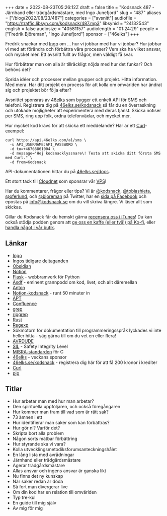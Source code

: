 +++
date = 2022-08-23T05:26:12Z
draft = false
title = "Kodsnack 487 - Järnhand eller trädgårdsmästare, med Ingo Junefjord"
slug = "487"
aliases = ["/blog/2022/08/23/487"]
categories = ["avsnitt"]
audiofile = "https://traffic.libsyn.com/kodsnack/487.mp3"
libsynid = "24132543"
english = false
audiosize = "40581157"
audiolength = "01:24:29"
people = ["Fredrik Björeman", "Ingo Junefjord"]
sponsor = ["46elks"]
+++

Fredrik snackar med [Ingo](https://www.linkedin.com/in/ingo-junefjord-8aa16918b/) om … hur vi jobbar med hur vi jobbar? Hur jobbar vi med att förändra och förbättra våra processer? Vem ska ha vilket ansvar, och mycket mer. Ett avsnitt fullt av frågor, men väldigt få svar.

Hur förbättrar man om alla är tillräckligt nöjda med hur det funkar? Och behövs det?

Sprida idéer och processer mellan grupper och projekt. Hitta information. Med mera. Har ditt projekt en process för att kolla om omvärlden har ändrat sig och projektet bör följa efter?

Avsnittet sponsras av [46elks](https://46elks.se/kodsnack) som bygger ett enkelt API för SMS och telefoni. Registrera dig på [46elks.se/kodsnack](https://46elks.se/kodsnack) så får du en överraskning och utökade möjligheter att experimentera med deras tjänst. Skicka notiser per SMS, ring upp folk, ordna telefonväxlar, och mycket mer.

Hur mycket kod krävs för att skicka ett meddelande? Här är ett [Curl](https://curl.se/)-exempel:

    curl https://api.46elks.com/a1/sms \
      -u API_USERNAME:API_PASSWORD \
      -d to=+46766861004 \
      -d message="Hej kodsnacklyssnare\! Testa att skicka ditt första SMS med Curl." \
      -d from=Kodsnack

API-dokumentationen hittar du på [46elks.se/docs](https://46elks.se/docs).

Ett stort tack till [Cloudnet](https://www.cloudnet.se) som sponsrar vår [VPS](https://en.wikipedia.org/wiki/Virtual_private_server)!

Har du kommentarer, frågor eller tips? Vi är [@kodsnack](https://www.twitter.com/kodsnack), [@tobiashieta](https://www.twitter.com/tobiashieta), [@oferlund](https://www.twitter.com/oferlund), och [@bjoreman](https://www.twitter.com/bjoreman) på Twitter, har en [sida på Facebook](https://www.facebook.com/kodsnack) och epostas på [info@kodsnack.se](mailto:info@kodsnack.se) om du vill skriva längre. Vi läser allt som skickas.

Gillar du Kodsnack får du hemskt gärna [recensera oss i iTunes](https://itunes.apple.com/se/podcast/kodsnack/id561631498?l=en)! Du kan också stödja podden genom att <a href="https://ko-fi.com/kodsnack" rel="payment">ge oss en kaffe (eller två!) på Ko-fi</a>, eller [handla något i vår butik](https://shop.spreadshirt.se/kodsnack/).

## Länkar ##
* [Ingo](https://www.linkedin.com/in/ingo-junefjord-8aa16918b/)
* [Ingos tidigare deltaganden](https://kodsnack.se/people/ingo-junefjord/)
* [Obsidian](https://obsidian.md/)
* [Notion](https://www.notion.so/)
* [Flask](https://en.wikipedia.org/wiki/Flask_%28web_framework%29) - webbramverk för Python
* [Asdf](https://asdf.pizza/) - eminent grannpodd om kod, livet, och allt däremellan
* [Anton](https://twitter.com/awnton)
* [Notion-kodsnack](https://kodsnack.se/465/) - runt 50 minuter in
* [APT](https://en.wikipedia.org/wiki/APT_%28software%29)
* [Confluence](https://en.wikipedia.org/wiki/Confluence_%28software%29)
* [grep](https://en.wikipedia.org/wiki/Grep)
* [ripgrep](https://github.com/BurntSushi/ripgrep)
* [Rust](https://www.rust-lang.org/)
* [Regexp](https://en.wikipedia.org/wiki/Regular_expression)
* Sökmotorn för dokumentation till programmeringsspråk lyckades vi inte heller hitta - säg gärna till om du vet en eller flera!
* [AVRDUDE](https://github.com/avrdudes/avrdude/)
* [SIL](https://en.wikipedia.org/wiki/Safety_integrity_level) - Safety Integrity Level
* [MISRA-standarden](https://en.wikipedia.org/wiki/MISRA_C) för C
* [46elks](https://46elks.se/kodsnack) - veckans sponsor
* [46elks.se/kodsnack](https://46elks.se/kodsnack) - registrera dig här för att få 200 kronor i krediter
* [Curl](https://curl.se/)
* [pip](https://pypi.org/project/pip/)

## Titlar ##
* Hur arbetar man med hur man arbetar?
* Den spirituella uppföljaren, och också föregångaren
* Hur kommer man fram till vad som är rätt sak?
* 73 ämnen i ett
* Hur identifierar man saker som kan förbättras?
* Hur gör ni? Varför det?
* Skripta bort alla problem
* Någon sorts mätbar förbättring
* Hur styrande ska vi vara?
* Kolla utvecklingsmetodiksforumsanteckningshålet
* En lång lista med avrådningar
* Järnhand eller trädgårdsmästare
* Agerar trädgårdsmästare
* Allas ansvar och ingens ansvar är ganska likt
* Nu finns det ny kunskap
* När saker redan är döda
* Så fort man divergerar live
* Om din kod har en relation till omvärlden
* Typ tre-kul
* En guide till mig själv
* Av mig för mig
